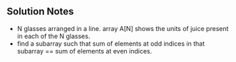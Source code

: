## Solution Notes

* N glasses arranged in a line. array A[N] shows the units of juice present in each of the N glasses.
* find a subarray such that sum of elements at odd indices in that subarray == sum of elements at even indices.
